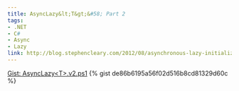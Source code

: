 ```yaml
---
title: AsyncLazy&lt;T&gt;&#58; Part 2
tags:
- .NET
- C#
- Async
- Lazy
link: http://blog.stephencleary.com/2012/08/asynchronous-lazy-initialization.html
---
```

<noscript>
  <a href="https://gist.github.com/de86b6195a56f02d516b8cd81329d60c">Gist: AsyncLazy&lt;T&gt;.v2.ps1</a>
</noscript>
{% gist de86b6195a56f02d516b8cd81329d60c %}
